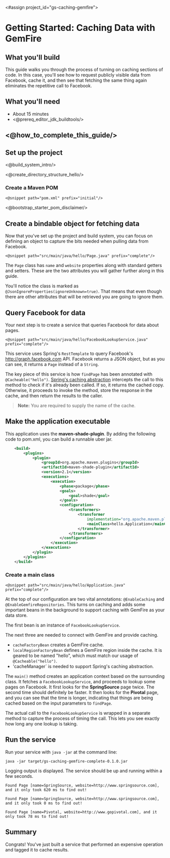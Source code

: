 <#assign project_id="gs-caching-gemfire">

# Getting Started: Caching Data with GemFire

What you'll build
-----------------

This guide walks you through the process of turning on caching sections of code. In this case, you'll see how to request publicly visible data from Facebook, cache it, and then see that fetching the same thing again eliminates the repetitive call to Facebook.

What you'll need
----------------

 - About 15 minutes
 - <@prereq_editor_jdk_buildtools/>


## <@how_to_complete_this_guide/>


<a name="scratch"></a>
Set up the project
------------------

<@build_system_intro/>

<@create_directory_structure_hello/>

### Create a Maven POM

    <@snippet path="pom.xml" prefix="initial"/>

<@bootstrap_starter_pom_disclaimer/>


<a name="initial"></a>
Create a bindable object for fetching data
------------------------------------------
Now that you've set up the project and build system, you can focus on defining an object to capture the bits needed when pulling data from Facebook.

    <@snippet path="src/main/java/hello/Page.java" prefix="complete"/>
    
The `Page` class has `name` and `website` properties along with standard getters and setters. These are the two attributes you will gather further along in this guide.

You'll notice the class is marked as `@JsonIgnoreProperties(ignoreUnknown=true)`. That means that even though there are other attributes that will be retrieved you are going to ignore them.

Query Facebook for data
-----------------------
Your next step is to create a service that queries Facebook for data about pages. 

    <@snippet path="src/main/java/hello/FacebookLookupService.java" prefix="complete"/>
    
This service uses Spring's `RestTemplate` to query Facebook's http://graph.facebook.com API. Facebook returns a JSON object, but as you can see, it returns a `Page` instead of a `String`.

The key piece of this service is how `findPage` has been annotated with `@Cacheable("hello")`. [Spring's caching abstraction](http://static.springsource.org/spring/docs/3.2.2.RELEASE/spring-framework-reference/html/cache.html) intercepts the call to this method to check if it's already been called. If so, it returns the cached copy. Otherwise, it proceeds to invoke the method, store the response in the cache, and then return the results to the caller.

> **Note:** You are required to supply the name of the cache.


Make the application executable
-------------------------------
This application uses the **maven-shade-plugin**. By adding the following code to pom.xml, you can build a runnable uber jar.

```xml
	<build>
		<plugins>
			<plugin>
				<groupId>org.apache.maven.plugins</groupId>
				<artifactId>maven-shade-plugin</artifactId>
				<version>2.1</version>
				<executions>
					<execution>
						<phase>package</phase>
						<goals>
							<goal>shade</goal>
						</goals>
						<configuration>
							<transformers>
								<transformer
									implementation="org.apache.maven.plugins.shade.resource.ManifestResourceTransformer">
									<mainClass>hello.Application</mainClass>
								</transformer>
							</transformers>
						</configuration>
					</execution>
				</executions>
			</plugin>
		</plugins>
	</build>
```

### Create a main class

    <@snippet path="src/main/java/hello/Application.java" prefix="complete"/>
    
At the top of our configuration are two vital annotations: `@EnableCaching` and `@EnableGemfireRepositories`. This turns on caching and adds some important beans in the background to support caching with GemFire as your data store.

The first bean is an instance of `FacebookLookupService`.

The next three are needed to connect with GemFire and provide caching.
- `cacheFactoryBean` creates a GemFire cache.
- `localRegionFactoryBean` defines a GemFire region inside the cache. It is geared to be named "hello", which must match our usage of `@Cacheable("hello")`.
- 'cacheManager` is needed to support Spring's caching abstraction.

The `main()` method creates an application context based on the surrounding class. It fetches a `FacebookLookupService`, and proceeds to lookup some pages on Facebook. It first looks for the **SpringSource** page twice. The second time should definitely be faster. It then looks for the **Pivotal** page, and you can see that the time is longer, indicating that things are being cached based on the input parameters to `findPage`.

The actual call to the `FacebookLookupService` is wrapped in a separate method to capture the process of timing the call. This lets you see exactly how long any one lookup is taking.


Run the service
---------------

Run your service with `java -jar` at the command line:

    java -jar target/gs-caching-gemfire-complete-0.1.0.jar

Logging output is displayed. The service should be up and running within a few seconds.

```
Found Page [name=SpringSource, website=http://www.springsource.com], and it only took 620 ms to find out!

Found Page [name=SpringSource, website=http://www.springsource.com], and it only took 0 ms to find out!

Found Page [name=Pivotal, website=http://www.gopivotal.com], and it only took 78 ms to find out!
```

Summary
-------

Congrats! You've just built a service that performed an expensive operation and tagged it to cache results.